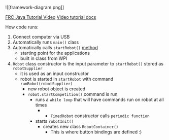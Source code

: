 ![[framework-diagram.png]]

[FRC Java Tutorial Video](https://www.youtube.com/watch?v=C5DqnIu6g8k)
[Video tutorial docs](https://docs.google.com/document/d/1QAT5izZ8L-tu4IyC9r5SlIA6Q4qgKr19VbmO7vczAfE/edit?tab=t.0)

How code runs:
1. Connect computer via USB
2. Automatically runs `main()` class
3. Automatically calls `startRobot()` [method](https://github.wpilib.org/allwpilib/docs/release/java/edu/wpi/first/wpilibj/RobotBase.html) 
	- starting point for the applications
	- built in class from WPI
1. `Robot` class constructor is the input parameter to `startRobot()` stored as `robotSupplier`
	- it is used as an input constructor
	- robot is started in `startRobot` with command `runRobot(robotSupplier)`
		- new robot object is created
		- `robot.startCompetition()` command is run
			- runs a `while loop` that will have commands run on robot at all times
				- - `TimedRobot` constructor calls `periodic function` 
			- starts `robotInit()`
				- creates new class `RobotContainer()`
					- This is where button bindings are defined :)
